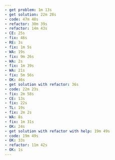 ```yaml
---
- get problem: 1m 13s
- get solution: 22m 28s
- code: 47m 48s
- refactor: 30m 39s
- refactor: 14m 43s
- CE: 25s
- fix: 46s
- RE: 3s
- fix: 1m 5s
- WA: 19s
- fix: 9m 26s
- WA: 2s
- fix: 1m 39s
- WA: 21s
- fix: 5m 56s
- OK: 46s
- get solution with refactor: 36s
- code: 22m 23s
- fix: 2m 58s
- CE: 13s
- fix: 22s
- TL: 19s
- fix: 2m 2s
- WA: 8s
- fix: 1m 31s
- OK: 24s
- get solution with refactor with help: 19m 49s
- code: 19m 49s
- OK: 33s
- refactor: 11m 42s
- OK: 1s
---
```

